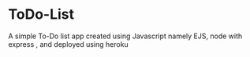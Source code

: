 # ToDo-List
A simple To-Do list app created using Javascript namely EJS, node with express , and deployed using heroku
